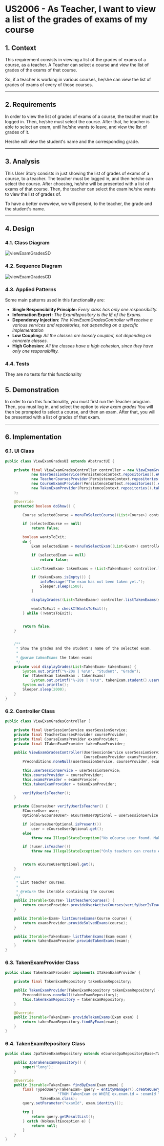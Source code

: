 # US2006 - As Teacher, I want to view a list of the grades of exams of my course

## 1. Context

This requirement consists in viewing a list of the grades of exams of a course, as a teacher.
A Teacher can select a course and view the list of grades of the exams of that course.

So, if a teacher is working in various courses, he/she can view the list of grades of exams of every of those courses.

---

## 2. Requirements

In order to view the list of grades of exams of a course, the teacher must be logged in.
Then, he/she must select the course.
After that, he teacher is able to select an exam, until he/she wants to leave, and view the list of grades of it. 

He/she will view the student's name and the corresponding grade.

---

## 3. Analysis

This User Story consists in just showing the list of grades of exams of a course, to a teacher.
The teacher must be logged in, and then he/she can select the course. 
After choosing, he/she will be presented with a list of exams of that course.
Then, the teacher can select the exam he/she wants to view the list of grades of.

To have a better ovewview, we will present, to the teacher, the grade and the student's name.

---

## 4. Design

### 4.1. Class Diagram


![viewExamGradesSD](viewExamGradesCD.svg)


### 4.2. Sequence Diagram


![viewExamGradesCD](viewExamGradesSD.svg)


### 4.3. Applied Patterns

Some main patterns used in this functionality are:

* **Single Responsibility Principle:** *Every class has only one responsibility.*
* **Information Expert:** *The ExamRepository is the IE of the Exams.*
* **Dependency Injection:** *The ViewExamGradesController will receive a various services and repositories, not depending on a specific implementation*
* **Low Coupling:** *All the classes are loosely coupled, not depending on concrete classes.*
* **High Cohesion:** *All the classes have a high cohesion, since they have only one responsibility.*

### 4.4. Tests

They are no tests for this functionality

## 5. Demonstration

In order to run this functionality, you must first run the Teacher program.
Then, you must log in, and select the option to _view exam grades_
You will then be prompted to select a course, and then an exam.
After that, you will be presented with a list of grades of that exam.

---

## 6. Implementation

### 6.1. UI Class

```java
public class ViewExamGradesUI extends AbstractUI {

    private final ViewExamGradesController controller = new ViewExamGradesController(
            new UserSessionService(PersistenceContext.repositories().eCourseUsers()),
            new TeacherCoursesProvider(PersistenceContext.repositories().courses()),
            new CourseExamsProvider(PersistenceContext.repositories().exams()),
            new TakenExamProvider(PersistenceContext.repositories().takenExams())
    );

    @Override
    protected boolean doShow() {

        Course selectedCourse = menuToSelectCourse((List<Course>) controller.listTeacherCourses());

        if (selectedCourse == null)
            return false;

        boolean wantsToExit;
        do {
            Exam selectedExam = menuToSelectExam((List<Exam>) controller.listCourseExams(selectedCourse));

            if (selectedExam == null)
                return false;

            List<TakenExam> takenExams = (List<TakenExam>) controller.listTakenExams(selectedExam);

            if (takenExams.isEmpty()) {
                infoMessage("The exam has not been taken yet.");
                Sleeper.sleep(1500);
            }

            displayGrades((List<TakenExam>) controller.listTakenExams(selectedExam));

            wantsToExit = checkIfWantsToExit();
        } while (!wantsToExit);


        return false;
    }


    /**
     * Show the grades and the student's name of the selected exam.
     *
     * @param takenExams the taken exams
     */
    private void displayGrades(List<TakenExam> takenExams) {
        System.out.printf("%-20s | %s\n", "Student", "Grade");
        for (TakenExam takenExam : takenExams)
            System.out.printf("%-20s | %s\n", takenExam.student().username(), takenExam.grade());
        System.out.println();
        Sleeper.sleep(2000);
    }
}
```

### 6.2. Controller Class

```java
public class ViewExamGradesController {

    private final UserSessionService userSessionService;
    private final TeacherCoursesProvider courseProvider;
    private final CourseExamsProvider examsProvider;
    private final ITakenExamProvider takenExamProvider;

    public ViewExamGradesController(UserSessionService userSessionService, TeacherCoursesProvider courseProvider,
                                    CourseExamsProvider examsProvider, ITakenExamProvider takenExamProvider) {
        Preconditions.noneNull(userSessionService, courseProvider, examsProvider, takenExamProvider);

        this.userSessionService = userSessionService;
        this.courseProvider = courseProvider;
        this.examsProvider = examsProvider;
        this.takenExamProvider = takenExamProvider;

        verifyUserIsTeacher();
    }

    private ECourseUser verifyUserIsTeacher() {
        ECourseUser user;
        Optional<ECourseUser> eCourseUserOptional = userSessionService.getLoggedUser();

        if (eCourseUserOptional.isPresent())
            user = eCourseUserOptional.get();
        else
            throw new IllegalStateException("No eCourse user found. Make sure you are registered.");

        if (!user.isTeacher())
            throw new IllegalStateException("Only teachers can create exams.");


        return eCourseUserOptional.get();
    }

    /**
     * List teacher courses.
     *
     * @return the iterable containing the courses
     */
    public Iterable<Course> listTeacherCourses() {
        return courseProvider.provideUserActiveCourses(verifyUserIsTeacher());
    }

    public Iterable<Exam> listCourseExams(Course course) {
        return examsProvider.provideSolvedExams(course);
    }

    public Iterable<TakenExam> listTakenExams(Exam exam) {
        return takenExamProvider.provideTakenExams(exam);
    }
}
```

### 6.3. TakenExamProvider Class

```java
public class TakenExamProvider implements ITakenExamProvider {

    private final TakenExamRepository takenExamRepository;

    public TakenExamProvider(TakenExamRepository takenExamRepository) {
        Preconditions.noneNull(takenExamRepository);
        this.takenExamRepository = takenExamRepository;
    }

    @Override
    public Iterable<TakenExam> provideTakenExams(Exam exam) {
        return takenExamRepository.findByExam(exam);
    }
}
```

### 6.4. TakenExamRepository Class

```java
public class JpaTakenExamRepository extends eCourseJpaRepositoryBase<TakenExam, Long, Long> implements TakenExamRepository {

    public JpaTakenExamRepository() {
        super("long");
    }

    @Override
    public Iterable<TakenExam> findByExam(Exam exam) {
        final TypedQuery<TakenExam> query = entityManager().createQuery("SELECT ex " +
                        "FROM TakenExam ex WHERE ex.exam.id = :examId ",
                TakenExam.class);
        query.setParameter("examId", exam.identity());

        try {
            return query.getResultList();
        } catch (NoResultException e) {
            return null;
        }
    }
}
```